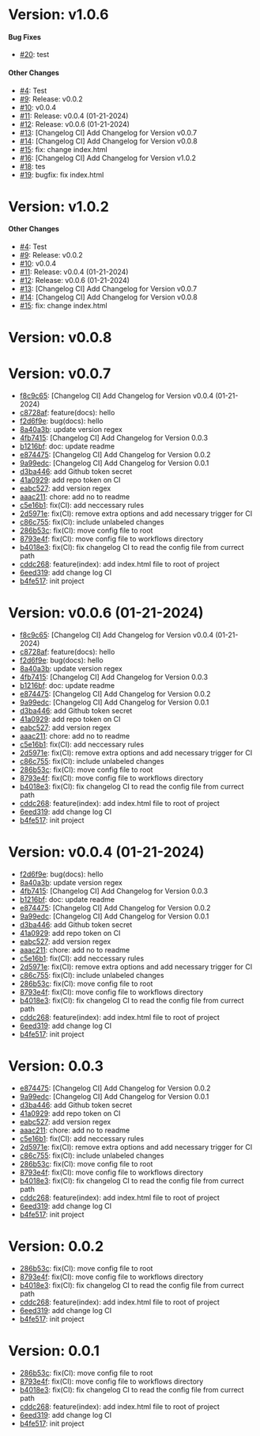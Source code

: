 # Version: v1.0.6


#### Bug Fixes

* [#20](https://github.com/Tefoh/test/pull/20): test

#### Other Changes

* [#4](https://github.com/Tefoh/test/pull/4): Test
* [#9](https://github.com/Tefoh/test/pull/9): Release: v0.0.2
* [#10](https://github.com/Tefoh/test/pull/10): v0.0.4
* [#11](https://github.com/Tefoh/test/pull/11): Release: v0.0.4 (01-21-2024)
* [#12](https://github.com/Tefoh/test/pull/12): Release: v0.0.6 (01-21-2024)
* [#13](https://github.com/Tefoh/test/pull/13): [Changelog CI] Add Changelog for Version v0.0.7
* [#14](https://github.com/Tefoh/test/pull/14): [Changelog CI] Add Changelog for Version v0.0.8
* [#15](https://github.com/Tefoh/test/pull/15): fix: change index.html
* [#16](https://github.com/Tefoh/test/pull/16): [Changelog CI] Add Changelog for Version v1.0.2
* [#18](https://github.com/Tefoh/test/pull/18): tes
* [#19](https://github.com/Tefoh/test/pull/19): bugfix: fix index.html


# Version: v1.0.2


#### Other Changes

* [#4](https://github.com/Tefoh/test/pull/4): Test
* [#9](https://github.com/Tefoh/test/pull/9): Release: v0.0.2
* [#10](https://github.com/Tefoh/test/pull/10): v0.0.4
* [#11](https://github.com/Tefoh/test/pull/11): Release: v0.0.4 (01-21-2024)
* [#12](https://github.com/Tefoh/test/pull/12): Release: v0.0.6 (01-21-2024)
* [#13](https://github.com/Tefoh/test/pull/13): [Changelog CI] Add Changelog for Version v0.0.7
* [#14](https://github.com/Tefoh/test/pull/14): [Changelog CI] Add Changelog for Version v0.0.8
* [#15](https://github.com/Tefoh/test/pull/15): fix: change index.html


# Version: v0.0.8

# Version: v0.0.7

* [f8c9c65](https://github.com/Tefoh/test/commit/f8c9c65b0eebe19b88f6f77aa28143b544b76a59): [Changelog CI] Add Changelog for Version v0.0.4 (01-21-2024)
* [c8728af](https://github.com/Tefoh/test/commit/c8728afb4cea36ef0fd46e3299538c82dbcdcf45): feature(docs): hello
* [f2d6f9e](https://github.com/Tefoh/test/commit/f2d6f9e5cc11e7005b80d3685af286811e2e6877): bug(docs): hello
* [8a40a3b](https://github.com/Tefoh/test/commit/8a40a3bdb1afea1fbaf21f071cd478a1fa067d81): update version regex
* [4fb7415](https://github.com/Tefoh/test/commit/4fb741512fcd93570879131cfa05b779ac383dc1): [Changelog CI] Add Changelog for Version 0.0.3
* [b1216bf](https://github.com/Tefoh/test/commit/b1216bfbd8d302d457e621de95f295e6853f3740): doc: update readme
* [e874475](https://github.com/Tefoh/test/commit/e874475b11e7365e1e844fa07374b5784c88267b): [Changelog CI] Add Changelog for Version 0.0.2
* [9a99edc](https://github.com/Tefoh/test/commit/9a99edc88008b9777348874e4b34010572bb45e5): [Changelog CI] Add Changelog for Version 0.0.1
* [d3ba446](https://github.com/Tefoh/test/commit/d3ba4465786bec6201455b60229fed1855033860): add Github token secret
* [41a0929](https://github.com/Tefoh/test/commit/41a0929db4fe6c2255d4d6679c427aedba82d714): add repo token on CI
* [eabc527](https://github.com/Tefoh/test/commit/eabc5270d44e08cb581159241233bb9419fa775c): add version regex
* [aaac211](https://github.com/Tefoh/test/commit/aaac2111f34729caf884177ec4e5e6ddab083d2f): chore: add no to readme
* [c5e16b1](https://github.com/Tefoh/test/commit/c5e16b1779ff9974390765ac3e5d2d4a3ab9c2de): fix(CI): add neccessary rules
* [2d5971e](https://github.com/Tefoh/test/commit/2d5971e6337b1f29a3f22a59e66d402adb2f0405): fix(CI): remove extra options and add necessary trigger for CI
* [c86c755](https://github.com/Tefoh/test/commit/c86c755a218dd657493f83f7ac4e54e34693a080): fix(CI): include unlabeled changes
* [286b53c](https://github.com/Tefoh/test/commit/286b53c050342ba4b1c5939c7200ad795b0fb8ce): fix(CI): move config file to root
* [8793e4f](https://github.com/Tefoh/test/commit/8793e4fdbdfb1b8bc846870524219e8ae98dfbbe): fix(CI): move config file to workflows directory
* [b4018e3](https://github.com/Tefoh/test/commit/b4018e300d9a45566fa05db5c243b389331cb49f): fix(CI): fix changelog CI to read the config file from currect path
* [cddc268](https://github.com/Tefoh/test/commit/cddc26842f6223a7d68f292fbbcec708ad1eb4e5): feature(index): add index.html file to root of project
* [6eed319](https://github.com/Tefoh/test/commit/6eed319213b2519881ed32bde8f4991631a22ba2): add change log CI
* [b4fe517](https://github.com/Tefoh/test/commit/b4fe5179540163fe5a9fd3360b8795c657070de5): init project


# Version: v0.0.6 (01-21-2024)

* [f8c9c65](https://github.com/Tefoh/test/commit/f8c9c65b0eebe19b88f6f77aa28143b544b76a59): [Changelog CI] Add Changelog for Version v0.0.4 (01-21-2024)
* [c8728af](https://github.com/Tefoh/test/commit/c8728afb4cea36ef0fd46e3299538c82dbcdcf45): feature(docs): hello
* [f2d6f9e](https://github.com/Tefoh/test/commit/f2d6f9e5cc11e7005b80d3685af286811e2e6877): bug(docs): hello
* [8a40a3b](https://github.com/Tefoh/test/commit/8a40a3bdb1afea1fbaf21f071cd478a1fa067d81): update version regex
* [4fb7415](https://github.com/Tefoh/test/commit/4fb741512fcd93570879131cfa05b779ac383dc1): [Changelog CI] Add Changelog for Version 0.0.3
* [b1216bf](https://github.com/Tefoh/test/commit/b1216bfbd8d302d457e621de95f295e6853f3740): doc: update readme
* [e874475](https://github.com/Tefoh/test/commit/e874475b11e7365e1e844fa07374b5784c88267b): [Changelog CI] Add Changelog for Version 0.0.2
* [9a99edc](https://github.com/Tefoh/test/commit/9a99edc88008b9777348874e4b34010572bb45e5): [Changelog CI] Add Changelog for Version 0.0.1
* [d3ba446](https://github.com/Tefoh/test/commit/d3ba4465786bec6201455b60229fed1855033860): add Github token secret
* [41a0929](https://github.com/Tefoh/test/commit/41a0929db4fe6c2255d4d6679c427aedba82d714): add repo token on CI
* [eabc527](https://github.com/Tefoh/test/commit/eabc5270d44e08cb581159241233bb9419fa775c): add version regex
* [aaac211](https://github.com/Tefoh/test/commit/aaac2111f34729caf884177ec4e5e6ddab083d2f): chore: add no to readme
* [c5e16b1](https://github.com/Tefoh/test/commit/c5e16b1779ff9974390765ac3e5d2d4a3ab9c2de): fix(CI): add neccessary rules
* [2d5971e](https://github.com/Tefoh/test/commit/2d5971e6337b1f29a3f22a59e66d402adb2f0405): fix(CI): remove extra options and add necessary trigger for CI
* [c86c755](https://github.com/Tefoh/test/commit/c86c755a218dd657493f83f7ac4e54e34693a080): fix(CI): include unlabeled changes
* [286b53c](https://github.com/Tefoh/test/commit/286b53c050342ba4b1c5939c7200ad795b0fb8ce): fix(CI): move config file to root
* [8793e4f](https://github.com/Tefoh/test/commit/8793e4fdbdfb1b8bc846870524219e8ae98dfbbe): fix(CI): move config file to workflows directory
* [b4018e3](https://github.com/Tefoh/test/commit/b4018e300d9a45566fa05db5c243b389331cb49f): fix(CI): fix changelog CI to read the config file from currect path
* [cddc268](https://github.com/Tefoh/test/commit/cddc26842f6223a7d68f292fbbcec708ad1eb4e5): feature(index): add index.html file to root of project
* [6eed319](https://github.com/Tefoh/test/commit/6eed319213b2519881ed32bde8f4991631a22ba2): add change log CI
* [b4fe517](https://github.com/Tefoh/test/commit/b4fe5179540163fe5a9fd3360b8795c657070de5): init project


# Version: v0.0.4 (01-21-2024)

* [f2d6f9e](https://github.com/Tefoh/test/commit/f2d6f9e5cc11e7005b80d3685af286811e2e6877): bug(docs): hello
* [8a40a3b](https://github.com/Tefoh/test/commit/8a40a3bdb1afea1fbaf21f071cd478a1fa067d81): update version regex
* [4fb7415](https://github.com/Tefoh/test/commit/4fb741512fcd93570879131cfa05b779ac383dc1): [Changelog CI] Add Changelog for Version 0.0.3
* [b1216bf](https://github.com/Tefoh/test/commit/b1216bfbd8d302d457e621de95f295e6853f3740): doc: update readme
* [e874475](https://github.com/Tefoh/test/commit/e874475b11e7365e1e844fa07374b5784c88267b): [Changelog CI] Add Changelog for Version 0.0.2
* [9a99edc](https://github.com/Tefoh/test/commit/9a99edc88008b9777348874e4b34010572bb45e5): [Changelog CI] Add Changelog for Version 0.0.1
* [d3ba446](https://github.com/Tefoh/test/commit/d3ba4465786bec6201455b60229fed1855033860): add Github token secret
* [41a0929](https://github.com/Tefoh/test/commit/41a0929db4fe6c2255d4d6679c427aedba82d714): add repo token on CI
* [eabc527](https://github.com/Tefoh/test/commit/eabc5270d44e08cb581159241233bb9419fa775c): add version regex
* [aaac211](https://github.com/Tefoh/test/commit/aaac2111f34729caf884177ec4e5e6ddab083d2f): chore: add no to readme
* [c5e16b1](https://github.com/Tefoh/test/commit/c5e16b1779ff9974390765ac3e5d2d4a3ab9c2de): fix(CI): add neccessary rules
* [2d5971e](https://github.com/Tefoh/test/commit/2d5971e6337b1f29a3f22a59e66d402adb2f0405): fix(CI): remove extra options and add necessary trigger for CI
* [c86c755](https://github.com/Tefoh/test/commit/c86c755a218dd657493f83f7ac4e54e34693a080): fix(CI): include unlabeled changes
* [286b53c](https://github.com/Tefoh/test/commit/286b53c050342ba4b1c5939c7200ad795b0fb8ce): fix(CI): move config file to root
* [8793e4f](https://github.com/Tefoh/test/commit/8793e4fdbdfb1b8bc846870524219e8ae98dfbbe): fix(CI): move config file to workflows directory
* [b4018e3](https://github.com/Tefoh/test/commit/b4018e300d9a45566fa05db5c243b389331cb49f): fix(CI): fix changelog CI to read the config file from currect path
* [cddc268](https://github.com/Tefoh/test/commit/cddc26842f6223a7d68f292fbbcec708ad1eb4e5): feature(index): add index.html file to root of project
* [6eed319](https://github.com/Tefoh/test/commit/6eed319213b2519881ed32bde8f4991631a22ba2): add change log CI
* [b4fe517](https://github.com/Tefoh/test/commit/b4fe5179540163fe5a9fd3360b8795c657070de5): init project


# Version: 0.0.3

* [e874475](https://github.com/Tefoh/test/commit/e874475b11e7365e1e844fa07374b5784c88267b): [Changelog CI] Add Changelog for Version 0.0.2
* [9a99edc](https://github.com/Tefoh/test/commit/9a99edc88008b9777348874e4b34010572bb45e5): [Changelog CI] Add Changelog for Version 0.0.1
* [d3ba446](https://github.com/Tefoh/test/commit/d3ba4465786bec6201455b60229fed1855033860): add Github token secret
* [41a0929](https://github.com/Tefoh/test/commit/41a0929db4fe6c2255d4d6679c427aedba82d714): add repo token on CI
* [eabc527](https://github.com/Tefoh/test/commit/eabc5270d44e08cb581159241233bb9419fa775c): add version regex
* [aaac211](https://github.com/Tefoh/test/commit/aaac2111f34729caf884177ec4e5e6ddab083d2f): chore: add no to readme
* [c5e16b1](https://github.com/Tefoh/test/commit/c5e16b1779ff9974390765ac3e5d2d4a3ab9c2de): fix(CI): add neccessary rules
* [2d5971e](https://github.com/Tefoh/test/commit/2d5971e6337b1f29a3f22a59e66d402adb2f0405): fix(CI): remove extra options and add necessary trigger for CI
* [c86c755](https://github.com/Tefoh/test/commit/c86c755a218dd657493f83f7ac4e54e34693a080): fix(CI): include unlabeled changes
* [286b53c](https://github.com/Tefoh/test/commit/286b53c050342ba4b1c5939c7200ad795b0fb8ce): fix(CI): move config file to root
* [8793e4f](https://github.com/Tefoh/test/commit/8793e4fdbdfb1b8bc846870524219e8ae98dfbbe): fix(CI): move config file to workflows directory
* [b4018e3](https://github.com/Tefoh/test/commit/b4018e300d9a45566fa05db5c243b389331cb49f): fix(CI): fix changelog CI to read the config file from currect path
* [cddc268](https://github.com/Tefoh/test/commit/cddc26842f6223a7d68f292fbbcec708ad1eb4e5): feature(index): add index.html file to root of project
* [6eed319](https://github.com/Tefoh/test/commit/6eed319213b2519881ed32bde8f4991631a22ba2): add change log CI
* [b4fe517](https://github.com/Tefoh/test/commit/b4fe5179540163fe5a9fd3360b8795c657070de5): init project


# Version: 0.0.2

* [286b53c](https://github.com/Tefoh/test/commit/286b53c050342ba4b1c5939c7200ad795b0fb8ce): fix(CI): move config file to root
* [8793e4f](https://github.com/Tefoh/test/commit/8793e4fdbdfb1b8bc846870524219e8ae98dfbbe): fix(CI): move config file to workflows directory
* [b4018e3](https://github.com/Tefoh/test/commit/b4018e300d9a45566fa05db5c243b389331cb49f): fix(CI): fix changelog CI to read the config file from currect path
* [cddc268](https://github.com/Tefoh/test/commit/cddc26842f6223a7d68f292fbbcec708ad1eb4e5): feature(index): add index.html file to root of project
* [6eed319](https://github.com/Tefoh/test/commit/6eed319213b2519881ed32bde8f4991631a22ba2): add change log CI
* [b4fe517](https://github.com/Tefoh/test/commit/b4fe5179540163fe5a9fd3360b8795c657070de5): init project


# Version: 0.0.1

* [286b53c](https://github.com/Tefoh/test/commit/286b53c050342ba4b1c5939c7200ad795b0fb8ce): fix(CI): move config file to root
* [8793e4f](https://github.com/Tefoh/test/commit/8793e4fdbdfb1b8bc846870524219e8ae98dfbbe): fix(CI): move config file to workflows directory
* [b4018e3](https://github.com/Tefoh/test/commit/b4018e300d9a45566fa05db5c243b389331cb49f): fix(CI): fix changelog CI to read the config file from currect path
* [cddc268](https://github.com/Tefoh/test/commit/cddc26842f6223a7d68f292fbbcec708ad1eb4e5): feature(index): add index.html file to root of project
* [6eed319](https://github.com/Tefoh/test/commit/6eed319213b2519881ed32bde8f4991631a22ba2): add change log CI
* [b4fe517](https://github.com/Tefoh/test/commit/b4fe5179540163fe5a9fd3360b8795c657070de5): init project
